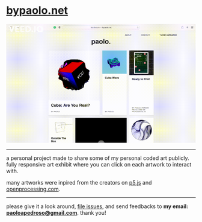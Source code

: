 # [bypaolo.net](https://bypaolo.net)

![image](./assets/other/demo-gif.gif)   

---

a personal project made to share some of my personal coded art publicly.
fully responsive art exhibit where you can click on each artwork to interact with.

many artworks were inpired from the creators on [p5.js](https://p5js.org) and [openprocessing.com](https://openprocessing.com).


---

please give it a look around, [file issues](https://github.com/paolopedroso/online-art-exhibit/issues), and send feedbacks to **my email: paoloapedroso@gmail.com**. thank you!

